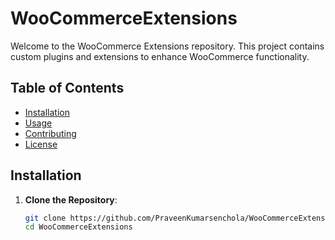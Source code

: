 # WooCommerceExtensions


Welcome to the WooCommerce Extensions repository. This project contains custom plugins and extensions to enhance WooCommerce functionality.

## Table of Contents
- [Installation](#installation)
- [Usage](#usage)
- [Contributing](#contributing)
- [License](#license)

## Installation

1. **Clone the Repository**:
   ```sh
   git clone https://github.com/PraveenKumarsenchola/WooCommerceExtensions.git
   cd WooCommerceExtensions
